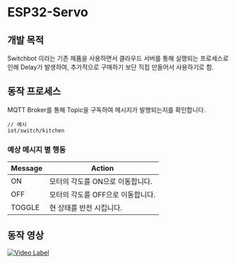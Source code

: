 # ESP32-Servo

## 개발 목적

Switchbot 이라는 기존 제품을 사용하면서 클라우드 서버를 통해 실행되는 프로세스로 인해 Delay가 발생하여, 추가적으로 구매하기 보단 직접 만들어서 사용하기로 함.



## 동작 프로세스

MQTT Broker를 통해 Topic을 구독하여 메시지가 발행되는지를 확인합니다.

```
// 예시
iot/switch/kitchen
```

### 예상 메시지 별 행동

| Message | Action                            |
| ------- | --------------------------------- |
| ON      | 모터의 각도를 ON으로 이동합니다.  |
| OFF     | 모터의 각도를 OFF으로 이동합니다. |
| TOGGLE  | 현 상태를 반전 시킵니다.          |



## 동작 영상

[![Video Label](http://img.youtube.com/vi/EbPd1DWbs9Y/0.jpg)](https://youtu.be/EbPd1DWbs9Y)

